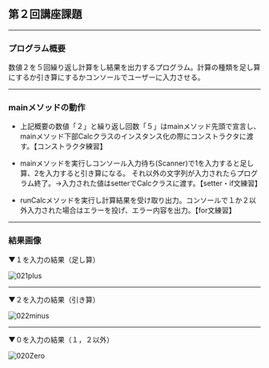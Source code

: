 ## 第２回講座課題

***

### プログラム概要

数値２を５回繰り返し計算をし結果を出力するプログラム。計算の種類を足し算にするか引き算にするかコンソールでユーザーに入力させる。

---

### mainメソッドの動作

- 上記概要の数値「２」と繰り返し回数「５」はmainメソッド先頭で宣言し、mainメソッド下部Calcクラスのインスタンス化の際にコンストラクタに渡す。【コンストラクタ練習】


- mainメソッドを実行しコンソール入力待ち(Scanner)で1を入力すると足し算、2を入力すると引き算になる。
  それ以外の文字列が入力されたらプログラム終了。→入力された値はsetterでCalcクラスに渡す。【setter・if文練習】

  
- runCalcメソッドを実行し計算結果を受け取り出力。コンソールで１か２以外入力された場合はエラーを投げ、エラー内容を出力。【for文練習】

***

### 結果画像

▼１を入力の結果（足し算）

![021plus](https://user-images.githubusercontent.com/101798620/168427684-164cdfa9-7575-4b32-8a14-497b1aabec98.png)
***
▼２を入力の結果（引き算）

![022minus](https://user-images.githubusercontent.com/101798620/168427780-649dfd31-817a-4e35-b5ed-9ae3debee8ff.png)
***
▼０を入力の結果（１，２以外）

![020Zero](https://user-images.githubusercontent.com/101798620/168427824-75b4e4ff-9de3-49ac-b2e2-be823c958d88.png)
